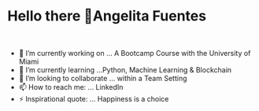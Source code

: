 # Hello there 👋Angelita Fuentes
<div>
  
<br />
<p>

- 🔭 I’m currently working on ... A Bootcamp Course with the University of Miami
- 🌱 I’m currently learning ...Python, Machine Learning & Blockchain
- 👯 I’m looking to collaborate ... within a Team Setting
- 📫 How to reach me: ... LinkedIn 
- ⚡ Inspirational quote: ... Happiness is a choice

</h4>
</div>
